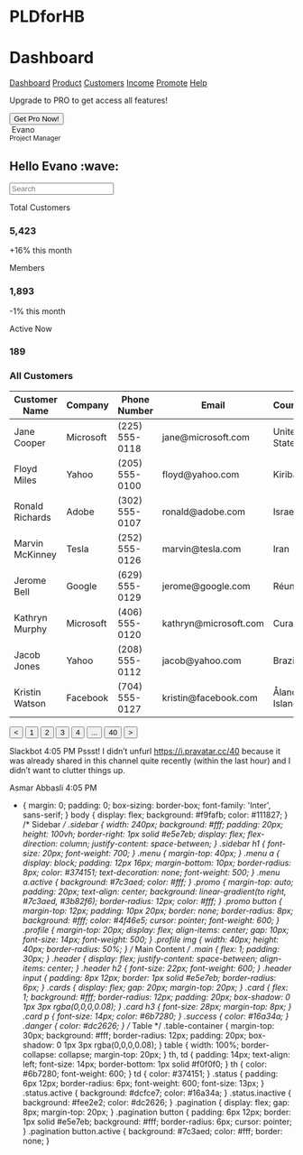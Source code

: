 # PLDforHB
<!DOCTYPE html>
<html lang="en">
<head>
  <meta charset="UTF-8">
  <meta name="viewport" content="width=device-width, initial-scale=1.0">
  <title>Dashboard</title>
  <link rel="stylesheet" href="style.css">
  <link href="https://fonts.googleapis.com/css2?family=Inter:wght@400;500;600;700&display=swap" rel="stylesheet">
</head>
<body>
  <div class="sidebar">
    <div>
      <h1>Dashboard</h1>
      <div class="menu">
        <a href="#">Dashboard</a>
        <a href="#">Product</a>
        <a href="#" class="active">Customers</a>
        <a href="#">Income</a>
        <a href="#">Promote</a>
        <a href="#">Help</a>
      </div>
      <div class="promo">
        <p>Upgrade to PRO to get access all features!</p>
        <button>Get Pro Now!</button>
      </div>
    </div>
    <div class="profile">
      <img src="https://i.pravatar.cc/40" alt="">
      <span>Evano<br><small>Project Manager</small></span>
    </div>
  </div>
  <div class="main">
    <div class="header">
      <h2>Hello Evano :wave:</h2>
      <input type="text" placeholder="Search">
    </div>
    <div class="cards">
      <div class="card">
        <p>Total Customers</p>
        <h3>5,423</h3>
        <p class="success">+16% this month</p>
      </div>
      <div class="card">
        <p>Members</p>
        <h3>1,893</h3>
        <p class="danger">-1% this month</p>
      </div>
      <div class="card">
        <p>Active Now</p>
        <h3>189</h3>
      </div>
    </div>
    <div class="table-container">
      <h3>All Customers</h3>
      <table>
        <thead>
          <tr>
            <th>Customer Name</th>
            <th>Company</th>
            <th>Phone Number</th>
            <th>Email</th>
            <th>Country</th>
            <th>Status</th>
          </tr>
        </thead>
        <tbody>
          <tr>
            <td>Jane Cooper</td>
            <td>Microsoft</td>
            <td>(225) 555-0118</td>
            <td>jane@microsoft.com</td>
            <td>United States</td>
            <td><span class="status active">Active</span></td>
          </tr>
          <tr>
            <td>Floyd Miles</td>
            <td>Yahoo</td>
            <td>(205) 555-0100</td>
            <td>floyd@yahoo.com</td>
            <td>Kiribati</td>
            <td><span class="status inactive">Inactive</span></td>
          </tr>
          <tr>
            <td>Ronald Richards</td>
            <td>Adobe</td>
            <td>(302) 555-0107</td>
            <td>ronald@adobe.com</td>
            <td>Israel</td>
            <td><span class="status inactive">Inactive</span></td>
          </tr>
          <tr>
            <td>Marvin McKinney</td>
            <td>Tesla</td>
            <td>(252) 555-0126</td>
            <td>marvin@tesla.com</td>
            <td>Iran</td>
            <td><span class="status active">Active</span></td>
          </tr>
          <tr>
            <td>Jerome Bell</td>
            <td>Google</td>
            <td>(629) 555-0129</td>
            <td>jerome@google.com</td>
            <td>Réunion</td>
            <td><span class="status active">Active</span></td>
          </tr>
          <tr>
            <td>Kathryn Murphy</td>
            <td>Microsoft</td>
            <td>(406) 555-0120</td>
            <td>kathryn@microsoft.com</td>
            <td>Curaçao</td>
            <td><span class="status active">Active</span></td>
          </tr>
          <tr>
            <td>Jacob Jones</td>
            <td>Yahoo</td>
            <td>(208) 555-0112</td>
            <td>jacob@yahoo.com</td>
            <td>Brazil</td>
            <td><span class="status active">Active</span></td>
          </tr>
          <tr>
            <td>Kristin Watson</td>
            <td>Facebook</td>
            <td>(704) 555-0127</td>
            <td>kristin@facebook.com</td>
            <td>Åland Islands</td>
            <td><span class="status inactive">Inactive</span></td>
          </tr>
        </tbody>
      </table>
      <div class="pagination">
        <button>&lt;</button>
        <button class="active">1</button>
        <button>2</button>
        <button>3</button>
        <button>4</button>
        <button>...</button>
        <button>40</button>
        <button>&gt;</button>
      </div>
    </div>
  </div>
</body>
</html>

Slackbot
  4:05 PM
Pssst! I didn’t unfurl https://i.pravatar.cc/40 because it was already shared in this channel quite recently (within the last hour) and I didn’t want to clutter things up.


Asmar Abbasli
  4:05 PM
* {
  margin: 0;
  padding: 0;
  box-sizing: border-box;
  font-family: 'Inter', sans-serif;
}
body {
  display: flex;
  background: #f9fafb;
  color: #111827;
}
/* Sidebar */
.sidebar {
  width: 240px;
  background: #fff;
  padding: 20px;
  height: 100vh;
  border-right: 1px solid #e5e7eb;
  display: flex;
  flex-direction: column;
  justify-content: space-between;
}
.sidebar h1 {
  font-size: 20px;
  font-weight: 700;
}
.menu {
  margin-top: 40px;
}
.menu a {
  display: block;
  padding: 12px 16px;
  margin-bottom: 10px;
  border-radius: 8px;
  color: #374151;
  text-decoration: none;
  font-weight: 500;
}
.menu a.active {
  background: #7c3aed;
  color: #fff;
}
.promo {
  margin-top: auto;
  padding: 20px;
  text-align: center;
  background: linear-gradient(to right, #7c3aed, #3b82f6);
  border-radius: 12px;
  color: #fff;
}
.promo button {
  margin-top: 12px;
  padding: 10px 20px;
  border: none;
  border-radius: 8px;
  background: #fff;
  color: #4f46e5;
  cursor: pointer;
  font-weight: 600;
}
.profile {
  margin-top: 20px;
  display: flex;
  align-items: center;
  gap: 10px;
  font-size: 14px;
  font-weight: 500;
}
.profile img {
  width: 40px;
  height: 40px;
  border-radius: 50%;
}
/* Main Content */
.main {
  flex: 1;
  padding: 30px;
}
.header {
  display: flex;
  justify-content: space-between;
  align-items: center;
}
.header h2 {
  font-size: 22px;
  font-weight: 600;
}
.header input {
  padding: 8px 12px;
  border: 1px solid #e5e7eb;
  border-radius: 6px;
}
.cards {
  display: flex;
  gap: 20px;
  margin-top: 20px;
}
.card {
  flex: 1;
  background: #fff;
  border-radius: 12px;
  padding: 20px;
  box-shadow: 0 1px 3px rgba(0,0,0,0.08);
}
.card h3 {
  font-size: 28px;
  margin-top: 8px;
}
.card p {
  font-size: 14px;
  color: #6b7280;
}
.success {
  color: #16a34a;
}
.danger {
  color: #dc2626;
}
/* Table */
.table-container {
  margin-top: 30px;
  background: #fff;
  border-radius: 12px;
  padding: 20px;
  box-shadow: 0 1px 3px rgba(0,0,0,0.08);
}
table {
  width: 100%;
  border-collapse: collapse;
  margin-top: 20px;
}
th, td {
  padding: 14px;
  text-align: left;
  font-size: 14px;
  border-bottom: 1px solid #f0f0f0;
}
th {
  color: #6b7280;
  font-weight: 600;
}
td {
  color: #374151;
}
.status {
  padding: 6px 12px;
  border-radius: 6px;
  font-weight: 600;
  font-size: 13px;
}
.status.active {
  background: #dcfce7;
  color: #16a34a;
}
.status.inactive {
  background: #fee2e2;
  color: #dc2626;
}
.pagination {
  display: flex;
  gap: 8px;
  margin-top: 20px;
}
.pagination button {
  padding: 6px 12px;
  border: 1px solid #e5e7eb;
  background: #fff;
  border-radius: 6px;
  cursor: pointer;
}
.pagination button.active {
  background: #7c3aed;
  color: #fff;
  border: none;
}